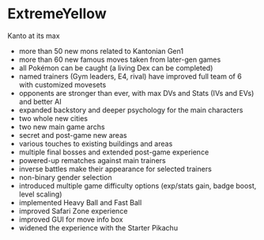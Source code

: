 # ExtremeYellow
Kanto at its max

- more than 50 new mons related to Kantonian Gen1
- more than 60 new famous moves taken from later-gen games
- all Pokémon can be caught (a living Dex can be completed)
- named trainers (Gym leaders, E4, rival) have improved full team of 6 with customized movesets
- opponents are stronger than ever, with max DVs and Stats (IVs and EVs) and better AI
- expanded backstory and deeper psychology for the main characters
- two whole new cities
- two new main game archs
- secret and post-game new areas
- various touches to existing buildings and areas
- multiple final bosses and extended post-game experience
- powered-up rematches against main trainers
- inverse battles make their appearance for selected trainers
- non-binary gender selection
- introduced multiple game difficulty options (exp/stats gain, badge boost, level scaling)
- implemented Heavy Ball and Fast Ball
- improved Safari Zone experience
- improved GUI for move info box
- widened the experience with the Starter Pikachu
